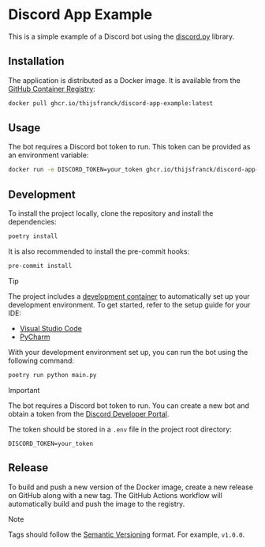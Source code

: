 # Discord App Example

This is a simple example of a Discord bot using the [discord.py](https://discordpy.readthedocs.io/en/latest/) library.

## Installation

The application is distributed as a Docker image. It is available from the [GitHub Container Registry](https://github.com/thijsfranck?tab=packages&repo_name=discord-app-example):

```bash
docker pull ghcr.io/thijsfranck/discord-app-example:latest
```

## Usage

The bot requires a Discord bot token to run. This token can be provided as an environment variable:

```bash
docker run -e DISCORD_TOKEN=your_token ghcr.io/thijsfranck/discord-app-example:latest
```

## Development

To install the project locally, clone the repository and install the dependencies:

```bash
poetry install
```

It is also recommended to install the pre-commit hooks:

```bash
pre-commit install
```

> [!TIP]
> The project includes a [development container](https//containers.dev) to automatically set up your development environment.
> To get started, refer to the setup guide for your IDE:
> - [Visual Studio Code](https://code.visualstudio.com/docs/devcontainers/tutorialpycha)
> - [PyCharm](https://www.jetbrains.com/help/pycharm/connect-to-devcontainer.html)

With your development environment set up, you can run the bot using the following command:

```bash
poetry run python main.py
```

> [!IMPORTANT]
> The bot requires a Discord bot token to run. You can create a new bot and obtain a token from the [Discord Developer Portal](https://discord.com/developers/applications).
>
> The token should be stored in a `.env` file in the project root directory:
>
> ```plaintext
> DISCORD_TOKEN=your_token
> ```

## Release

To build and push a new version of the Docker image, create a new release on GitHub along with a new tag. The GitHub Actions workflow will automatically build and push the image to the registry.

> [!NOTE]
> Tags should follow the [Semantic Versioning](https://semver.org/) format. For example, `v1.0.0`.
